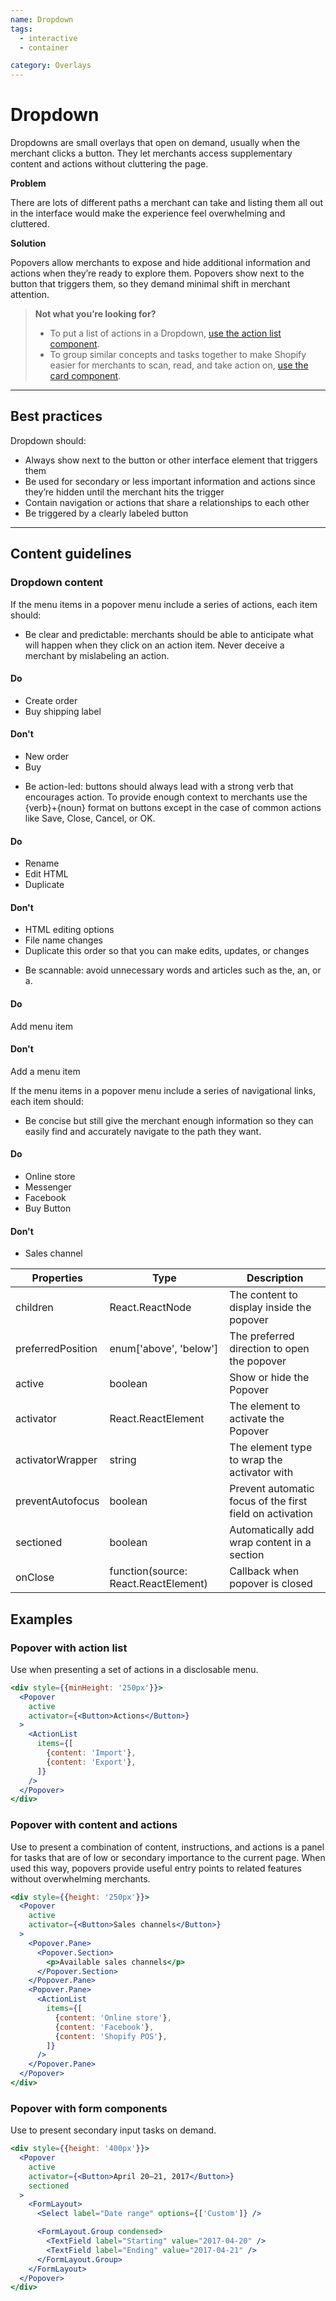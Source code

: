 ```yaml
---
name: Dropdown
tags:
  - interactive
  - container

category: Overlays
---
```


# Dropdown

Dropdowns are small overlays that open on demand, usually when the merchant clicks a button. They let merchants access supplementary content and actions without cluttering the page.

**Problem**

There are lots of different paths a merchant can take and listing them all out in the interface would make the experience feel overwhelming and cluttered.

**Solution**

Popovers allow merchants to expose and hide additional information and actions when they’re ready to explore them. Popovers show next to the button that triggers them, so they demand minimal shift in merchant attention.

> **Not what you’re looking for?**
>* To put a list of actions in a Dropdown, [use the action list component](/components/actions/action-list).
>* To group similar concepts and tasks together to make Shopify easier for merchants to scan, read, and take action on, [use the card component](/components/structure/card).


---

## Best practices

Dropdown should:

- Always show next to the button or other interface element that triggers them
- Be used for secondary or less important information and actions since they’re hidden until the merchant hits the trigger
- Contain navigation or actions that share a relationships to each other
- Be triggered by a clearly labeled button

---

## Content guidelines

### Dropdown content

If the menu items in a popover menu include a series of actions, each item should:

- Be clear and predictable: merchants should be able to anticipate what will happen when they click on an action item. Never deceive a merchant by mislabeling an action.

<!-- usagelist -->
#### Do
- Create order
- Buy shipping label

#### Don't
- New order
- Buy
<!-- end -->

- Be action-led: buttons should always lead with a strong verb that encourages action. To provide enough context to merchants use the {verb}+{noun} format on buttons except in the case of common actions like Save, Close, Cancel, or OK.

<!-- usagelist -->
#### Do
- Rename
- Edit HTML
- Duplicate

#### Don't
- HTML editing options
- File name changes
- Duplicate this order so that you can make edits, updates, or changes
<!-- end -->

- Be scannable: avoid unnecessary words and articles such as the, an, or a.

<!-- usagelist -->
#### Do
Add menu item

#### Don't
Add a menu item
<!-- end -->

If the menu items in a popover menu include a series of navigational links, each item should:

- Be concise but still give the merchant enough information so they can easily find and accurately navigate to the path they want.

<!-- usagelist -->
#### Do
- Online store
- Messenger
- Facebook
- Buy Button

#### Don't
- Sales channel
<!-- end -->

| Properties | Type | Description |
| ---------- | ---- | ----------- |
| children | React.ReactNode | The content to display inside the popover |
| preferredPosition | enum['above', 'below'] | The preferred direction to open the popover |
| active | boolean | Show or hide the Popover |
| activator | React.ReactElement | The element to activate the Popover |
| activatorWrapper | string | The element type to wrap the activator with |
| preventAutofocus | boolean | Prevent automatic focus of the first field on activation |
| sectioned | boolean | Automatically add wrap content in a section |
| onClose | function(source: React.ReactElement) | Callback when popover is closed |

## Examples

###  Popover with action list

Use when presenting a set of actions in a disclosable menu.

```jsx
<div style={{minHeight: '250px'}}>
  <Popover
    active
    activator={<Button>Actions</Button>}
  >
    <ActionList
      items={[
        {content: 'Import'},
        {content: 'Export'},
      ]}
    />
  </Popover>
</div>
```


###  Popover with content and actions

Use to present a combination of content, instructions, and actions is a panel for tasks that are of low or secondary importance to the current page. When used this way, popovers provide useful entry points to related features without overwhelming merchants.

```jsx
<div style={{height: '250px'}}>
  <Popover
    active
    activator={<Button>Sales channels</Button>}
  >
    <Popover.Pane>
      <Popover.Section>
        <p>Available sales channels</p>
      </Popover.Section>
    </Popover.Pane>
    <Popover.Pane>
      <ActionList
        items={[
          {content: 'Online store'},
          {content: 'Facebook'},
          {content: 'Shopify POS'},
        ]}
      />
    </Popover.Pane>
  </Popover>
</div>
```

###  Popover with form components

Use to present secondary input tasks on demand.

```jsx
<div style={{height: '400px'}}>
  <Popover
    active
    activator={<Button>April 20–21, 2017</Button>}
    sectioned
  >
    <FormLayout>
      <Select label="Date range" options={['Custom']} />

      <FormLayout.Group condensed>
        <TextField label="Starting" value="2017-04-20" />
        <TextField label="Ending" value="2017-04-21" />
      </FormLayout.Group>
    </FormLayout>
  </Popover>
</div>
```
